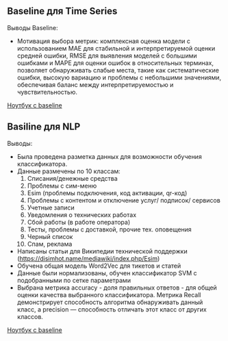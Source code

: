 ## Baseline для Time Series

Выводы Baseline:
- Мотивация выбора метрик: комплексная оценка модели с использованием MAE для стабильной и интерпретируемой оценки средней ошибки, RMSE для выявления моделей с большими ошибками и MAPE для оценки ошибок в относительных терминах, позволяет обнаруживать слабые места, такие как систематические ошибки, высокую вариацию и проблемы с небольшими значениями, обеспечивая баланс между интерпретируемостью и чувствительностью.


[Ноутбук с baseline](./notebooks/TS/baseline.ipynb)

## Basiline для NLP
Выводы:
- Была проведена разметка данных для возможности обучения классификатора.
- Данные размечены по 10 классам:
  1. Списания/денежные средства
  2. Проблемы с сим-меню
  3. Esim (проблемы подключения, код активации, qr-код)
  4. Проблемы с контентом и отключение услуг/ подписок/ сервисов
  5. Учетные записи
  6. Уведомления о технических работах
  7. Сбой работы (в работе оператора)
  8. Тесты, проблемы с доставкой, прочие тех. оповещения
  9. Черный список
  10. Спам, реклама
- Написаны статьи для Википедии технической поддержки (https://disimhot.name/mediawiki/index.php/Esim)
- Обучена общая модель Word2Vec для тикетов и статей
- Данные были нормализованы, обучен классификатор SVM с подобранными по сетке параметрами
- Выбрана метрика accuracy - доля правильных ответов - для общей оценки качества выбранного классификатора. Метрика  Recall демонстрирует способность алгоритма обнаруживать данный класс, а precision — способность отличать этот класс от других классов.

[Ноутбук с baseline](./notebooks/NLP/Baseline.ipynb)
